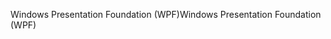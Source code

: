 <span data-ttu-id="01cd4-101">Windows Presentation Foundation (WPF)</span><span class="sxs-lookup"><span data-stu-id="01cd4-101">Windows Presentation Foundation (WPF)</span></span>